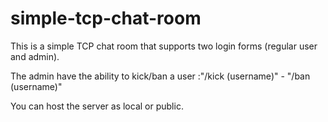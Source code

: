 # simple-tcp-chat-room

This is a simple TCP chat room that supports two login forms (regular user and admin).

The admin have the ability to kick/ban a user
:"/kick (username)" - "/ban (username)"

You can host the server as local or public.
